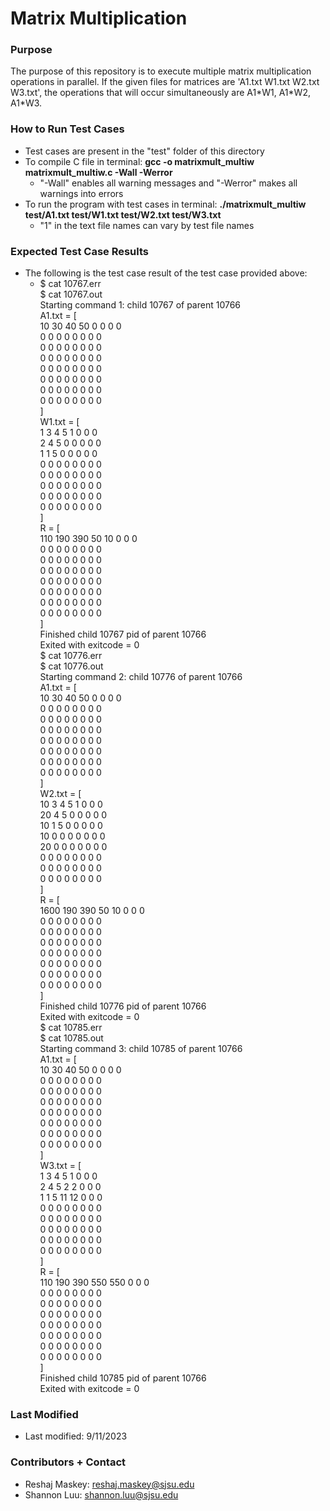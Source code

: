 # Matrix Multiplication #

### Purpose ###

The purpose of this repository is to execute multiple matrix multiplication operations in parallel. If the given files for matrices are 'A1.txt W1.txt W2.txt W3.txt', the operations that will occur simultaneously are A1\*W1, A1\*W2, A1\*W3.

### How to Run Test Cases ###

* Test cases are present in the "test" folder of this directory
* To compile C file in terminal: **gcc -o matrixmult_multiw matrixmult_multiw.c -Wall -Werror**
    * "-Wall" enables all warning messages and "-Werror" makes all warnings into errors
* To run the program with test cases in terminal: **./matrixmult_multiw test/A1.txt test/W1.txt test/W2.txt test/W3.txt**
    * "1" in the text file names can vary by test file names

### Expected Test Case Results ###

* The following is the test case result of the test case provided above:
    *   $ cat 10767.err<br />
        $ cat 10767.out<br />
            Starting command 1: child 10767 of parent 10766<br />
            A1.txt = \[<br />
            10      30      40      50      0       0       0       0<br />
            0       0       0       0       0       0       0       0<br />
            0       0       0       0       0       0       0       0<br />
            0       0       0       0       0       0       0       0<br />
            0       0       0       0       0       0       0       0<br />
            0       0       0       0       0       0       0       0<br />
            0       0       0       0       0       0       0       0<br />
            0       0       0       0       0       0       0       0<br />
            ]<br />
            W1.txt = \[<br />
            1       3       4       5       1       0       0       0<br />
            2       4       5       0       0       0       0       0<br />
            1       1       5       0       0       0       0       0<br />
            0       0       0       0       0       0       0       0<br />
            0       0       0       0       0       0       0       0<br />
            0       0       0       0       0       0       0       0<br />
            0       0       0       0       0       0       0       0<br />
            0       0       0       0       0       0       0       0<br />
            \]<br />
            R = \[<br />
            110     190     390     50      10      0       0       0<br />
            0       0       0       0       0       0       0       0<br />
            0       0       0       0       0       0       0       0<br />
            0       0       0       0       0       0       0       0<br />
            0       0       0       0       0       0       0       0<br />
            0       0       0       0       0       0       0       0<br />
            0       0       0       0       0       0       0       0<br />
            0       0       0       0       0       0       0       0<br />
            \]<br />
            Finished child 10767 pid of parent 10766<br />
            Exited with exitcode = 0<br />
        $ cat 10776.err<br />
        $ cat 10776.out<br />
            Starting command 2: child 10776 of parent 10766<br />
            A1.txt = \[<br />
            10      30      40      50      0       0       0       0<br />
            0       0       0       0       0       0       0       0<br />
            0       0       0       0       0       0       0       0<br />
            0       0       0       0       0       0       0       0<br />
            0       0       0       0       0       0       0       0<br />
            0       0       0       0       0       0       0       0<br />
            0       0       0       0       0       0       0       0<br />
            0       0       0       0       0       0       0       0<br />
            \]<br />
            W2.txt = \[<br />
            10      3       4       5       1       0       0       0<br />
            20      4       5       0       0       0       0       0<br />
            10      1       5       0       0       0       0       0<br />
            10      0       0       0       0       0       0       0<br />
            20      0       0       0       0       0       0       0<br />
            0       0       0       0       0       0       0       0<br />
            0       0       0       0       0       0       0       0<br />
            0       0       0       0       0       0       0       0<br />
            \]<br />
            R = \[<br />
            1600    190     390     50      10      0       0       0<br />
            0       0       0       0       0       0       0       0<br />
            0       0       0       0       0       0       0       0<br />
            0       0       0       0       0       0       0       0<br />
            0       0       0       0       0       0       0       0<br />
            0       0       0       0       0       0       0       0<br />
            0       0       0       0       0       0       0       0<br />
            0       0       0       0       0       0       0       0<br />
            \]<br />
            Finished child 10776 pid of parent 10766<br />
            Exited with exitcode = 0<br />
        $ cat 10785.err<br />
        $ cat 10785.out<br />
            Starting command 3: child 10785 of parent 10766<br />
            A1.txt = \[<br />
            10      30      40      50      0       0       0       0<br />
            0       0       0       0       0       0       0       0<br />
            0       0       0       0       0       0       0       0<br />
            0       0       0       0       0       0       0       0<br />
            0       0       0       0       0       0       0       0<br />
            0       0       0       0       0       0       0       0<br />
            0       0       0       0       0       0       0       0<br />
            0       0       0       0       0       0       0       0<br />
            \]<br />
            W3.txt = \[<br />
            1       3       4       5       1       0       0       0<br />
            2       4       5       2       2       0       0       0<br />
            1       1       5       11      12      0       0       0<br />
            0       0       0       0       0       0       0       0<br />
            0       0       0       0       0       0       0       0<br />
            0       0       0       0       0       0       0       0<br />
            0       0       0       0       0       0       0       0<br />
            0       0       0       0       0       0       0       0<br />
            ]<br />
            R = \[<br />
            110     190     390     550     550     0       0       0<br />
            0       0       0       0       0       0       0       0<br />
            0       0       0       0       0       0       0       0<br />
            0       0       0       0       0       0       0       0<br />
            0       0       0       0       0       0       0       0<br />
            0       0       0       0       0       0       0       0<br />
            0       0       0       0       0       0       0       0<br />
            0       0       0       0       0       0       0       0<br />
            ]<br />
            Finished child 10785 pid of parent 10766<br />
            Exited with exitcode = 0<br />

### Last Modified ###

* Last modified: 9/11/2023

### Contributors + Contact ###

* Reshaj Maskey: reshaj.maskey@sjsu.edu
* Shannon Luu: shannon.luu@sjsu.edu